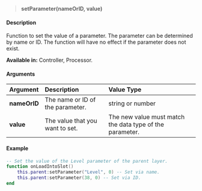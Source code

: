 
>**setParameter(nameOrID, value)**

#### Description

Function to set the value of a parameter. The parameter can be determined by name or ID. The function will have no effect if the parameter does not exist.

**Available in:** Controller, Processor.

#### Arguments

|Argument|Description|Value Type|
|:-|:-|:-|
|**nameOrID**|The name or ID of the parameter.|string or number|
|**value**|The value that you want to set.|The new value must match the data type of the parameter.|

#### Example

```lua
-- Set the value of the Level parameter of the parent layer.
function onLoadIntoSlot()
    this.parent:setParameter("Level", 0) -- Set via name.
    this.parent:setParameter(38, 0) -- Set via ID.
end
```
